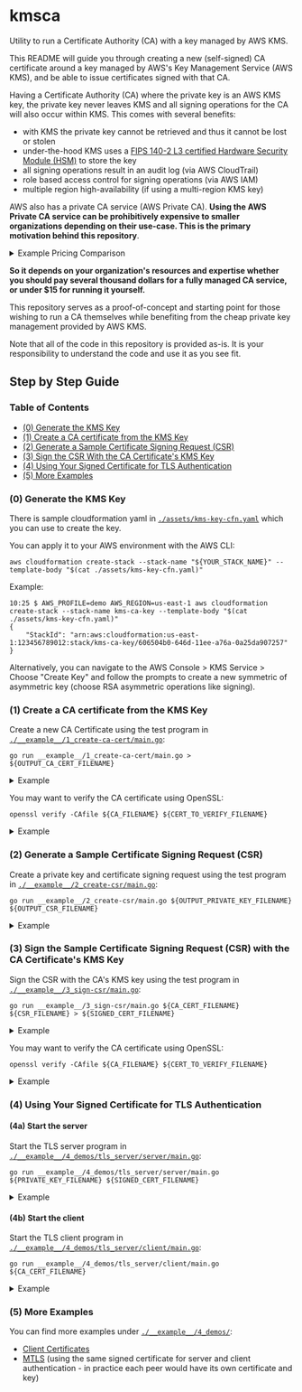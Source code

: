 # kmsca

Utility to run a Certificate Authority (CA) with a key managed by AWS KMS.

This README will guide you through creating a new (self-signed) CA certificate around a key managed by AWS's Key Management Service (AWS KMS), and be able to issue certificates signed with that CA.

Having a Certificate Authority (CA) where the private key is an AWS KMS key, the private key never leaves KMS and all signing operations for the CA will also occur within KMS. This comes with several benefits:

- with KMS the private key cannot be retrieved and thus it cannot be lost or stolen
- under-the-hood KMS uses a [FIPS 140-2 L3 certified Hardware Security Module (HSM)](https://csrc.nist.gov/projects/cryptographic-module-validation-program/certificate/4523) to store the key
- all signing operations result in an audit log (via AWS CloudTrail)
- role based access control for signing operations (via AWS IAM)
- multiple region high-availability (if using a multi-region KMS key)

AWS also has a private CA service (AWS Private CA). **Using the AWS Private CA service can be prohibitively expensive to smaller organizations depending on their use-case. This is the primary motivation behind this repository**.

<details>

<summary>Example Pricing Comparison</summary>

---

Say your organization issues 100,000 certificates a month.

See: [*AWS Private CA Pricing*](https://aws.amazon.com/private-ca/pricing/) | [*AWS KMS Pricing*](https://aws.amazon.com/kms/pricing/)

There are two operating modes in AWS Private CA. General-purpose mode can issue certificates with any validity period. Short-lived certificate mode can only issue certificates valid for up to 7 days. We'll compare the costs of running a home-grown CA service with KMS against the costs of leveraging Private CA in both short-lived and general-purpose certificates.

#### With AWS Private CA in General-Purpose Mode

Itemized costs:

- $400.00 for the CA certificate
- $750.00 for the first 1,000 signing requests ($0.75*1000)
- $3150.00 for the next 9,000 signing requests ($0.35*9000)
- $90.00 for the next 90,000 signing requests ($0.001*90000)

Total: $4390.00


#### With AWS Private CA in Short-Lived Mode

Itemized costs:

- $50.00 for the CA certificate
- $5800.00 for 100,000 signing requests ($0.058*100000)

Total: $5850.00

#### Homegrown CA Service with AWS KMS

Itemized costs:

- $1 for the an RSA 2048 key in KMS
- $0.30 for 100,000 signing requests ($0.03 for every 10,000 requests)... yes you read that right, also the first 20k are free tier
- ~$12.00 for a t4g.small EC2 instance ($0.0168 per hour for 24 hours * 30 days, ref: [EC2 On-Demand Pricing](https://aws.amazon.com/ec2/pricing/on-demand/)) - you can also get free tier compute
- ~0.00 for 5GB of logs ingestion + storage and 10 alarms (CloudWatch free tier, ref: [CloudWatch Pricing](https://aws.amazon.com/cloudwatch/pricing/))

Total: < $15.00

---

</details>

**So it depends on your organization's resources and expertise whether you should pay several thousand dollars for a fully managed CA service, or under $15 for running it yourself.**

This repository serves as a proof-of-concept and starting point for those wishing to run a CA themselves while benefiting from the cheap private key management provided by AWS KMS.

Note that all of the code in this repository is provided as-is. It is your responsibility to understand the code and use it as you see fit.

## Step by Step Guide

### Table of Contents

- [(0) Generate the KMS Key](#0-generate-the-kms-key)
- [(1) Create a CA certificate from the KMS Key](#1-create-a-ca-certificate-from-the-kms-key)
- [(2) Generate a Sample Certificate Signing Request (CSR)](#2-generate-a-sample-certificate-signing-request-csr)
- [(3) Sign the CSR With the CA Certificate's KMS Key](#3-sign-the-sample-certificate-signing-request-csr-with-the-ca-certificates-kms-key)
- [(4) Using Your Signed Certificate for TLS Authentication](#4-using-your-signed-certificate-for-tls-authentication)
- [(5) More Examples](#5-more-examples)


### (0) Generate the KMS Key

There is sample cloudformation yaml in [`./assets/kms-key-cfn.yaml`](./assets/kms-key-cfn.yaml) which you can use to create the key.

You can apply it to your AWS environment with the AWS CLI:

```
aws cloudformation create-stack --stack-name "${YOUR_STACK_NAME}" --template-body "$(cat ./assets/kms-key-cfn.yaml)"
```

Example:

```
10:25 $ AWS_PROFILE=demo AWS_REGION=us-east-1 aws cloudformation create-stack --stack-name kms-ca-key --template-body "$(cat ./assets/kms-key-cfn.yaml)"
{
    "StackId": "arn:aws:cloudformation:us-east-1:123456789012:stack/kms-ca-key/606504b0-646d-11ee-a76a-0a25da907257"
}
```

Alternatively, you can navigate to the AWS Console > KMS Service > Choose "Create Key" and follow the prompts to create a new symmetric of asymmetric key (choose RSA asymmetric operations like signing).

### (1) Create a CA certificate from the KMS Key

Create a new CA Certificate using the test program in [`./__example__/1_create-ca-cert/main.go`](./__example__/1_create-ca-cert/main.go):

```
go run __example__/1_create-ca-cert/main.go > ${OUTPUT_CA_CERT_FILENAME}
```

<details>

<summary>Example</summary>

```
14:56 $ AWS_PROFILE=demo AWS_REGION=us-east-1 go run __example__/1_create-ca-cert/main.go > ca.pem
```

```
14:58 $ cat ca.pem
-----BEGIN CERTIFICATE-----
MIIDVzCCAj+gAwIBAgIIG8CMiEWGiXwwDQYJKoZIhvcNAQELBQAwPzELMAkGA1UE
BhMCQ0ExGjAYBgNVBAoTEUFkcmlhbm8gU2VsYSBJbmMuMRQwEgYDVQQDEwthZHJp
YW5vc2VsYTAeFw0yMzEwMDYyMTUzMzRaFw0zMzEwMDMyMTU4MzRaMD8xCzAJBgNV
BAYTAkNBMRowGAYDVQQKExFBZHJpYW5vIFNlbGEgSW5jLjEUMBIGA1UEAxMLYWRy
aWFub3NlbGEwggEiMA0GCSqGSIb3DQEBAQUAA4IBDwAwggEKAoIBAQDC+BDzFcr3
LRM5ITUlqGLXvYWNczxI8lavxTgU5TQPPoS+h6Up99yJzNWzJcjwwDEJdNa0Iffq
ygLYj6Zvbye5hNIXnOKh/4+meFRBAzazgaOq5w6Inl5T0ct1yd9p+oecXZPK27lv
C3BhIx4xUnhrhoH8DkmoiJbyzl52SUWyetu4qMnYA/vVTmvudWuMCYErMAwGAJ7z
IENCi7+DIF/mRNowrDm75yMNNOpWdvbUSF+o9/V83QUPQspkFDP9A8xnAWxJGls5
WsQnDoK2K1k/lpy175sqbgv+rmF4MDYS9zbGyLNaPGJWRrYXQ5lWme03+3WzAEya
5azmjbAP0bEBAgMBAAGjVzBVMA4GA1UdDwEB/wQEAwICpDATBgNVHSUEDDAKBggr
BgEFBQcDATAPBgNVHRMBAf8EBTADAQH/MB0GA1UdDgQWBBTtOdkDNVBgMV8MVNFL
h7IkCSudgjANBgkqhkiG9w0BAQsFAAOCAQEAEhBgslFMVXEb1/fdTmX60rpS2TGY
2VsNr/gEXlEQc1nfODfVEkBkYuRMm9DhZ9rqHo8omruD5MmkzJeR7inatPE5KDBO
5sWbmzTCJjgTC6BtkITG7cVsSFrKtrZ+GO4l2mmB8HQj6SgYf1mebQoRAIb10VdT
CeITJOGYUxo/GmAeceOfEN8CQaJGDZnBniP3zdCLuEgRZQhhYTwIXax4iLE/AHY0
jH9mCfZJ4aM5C3ht1QTN2T23ac7pThS7ZAZtY+lJ6EBgPgE7scD8Sd3zD5rf8CFE
kCq6acbBegVeo4PoFwMbB7+sq7XkJ3KDR7hBaEVWqDKHa0CyxkFdGoEscQ==
-----END CERTIFICATE-----
```

```
14:58 $ cat ca.pem | openssl x509 -noout -text
Certificate:
    Data:
        Version: 3 (0x2)
        Serial Number: 1999752751462386044 (0x1bc08c884586897c)
        Signature Algorithm: sha256WithRSAEncryption
        Issuer: C = CA, O = Adriano Sela Inc., CN = adrianosela
        Validity
            Not Before: Oct  6 21:53:34 2023 GMT
            Not After : Oct  3 21:58:34 2033 GMT
        Subject: C = CA, O = Adriano Sela Inc., CN = adrianosela
        Subject Public Key Info:
            Public Key Algorithm: rsaEncryption
                Public-Key: (2048 bit)
                Modulus:
                    00:c2:f8:10:f3:15:ca:f7:2d:13:39:21:35:25:a8:
                    62:d7:bd:85:8d:73:3c:48:f2:56:af:c5:38:14:e5:
                    34:0f:3e:84:be:87:a5:29:f7:dc:89:cc:d5:b3:25:
                    c8:f0:c0:31:09:74:d6:b4:21:f7:ea:ca:02:d8:8f:
                    a6:6f:6f:27:b9:84:d2:17:9c:e2:a1:ff:8f:a6:78:
                    54:41:03:36:b3:81:a3:aa:e7:0e:88:9e:5e:53:d1:
                    cb:75:c9:df:69:fa:87:9c:5d:93:ca:db:b9:6f:0b:
                    70:61:23:1e:31:52:78:6b:86:81:fc:0e:49:a8:88:
                    96:f2:ce:5e:76:49:45:b2:7a:db:b8:a8:c9:d8:03:
                    fb:d5:4e:6b:ee:75:6b:8c:09:81:2b:30:0c:06:00:
                    9e:f3:20:43:42:8b:bf:83:20:5f:e6:44:da:30:ac:
                    39:bb:e7:23:0d:34:ea:56:76:f6:d4:48:5f:a8:f7:
                    f5:7c:dd:05:0f:42:ca:64:14:33:fd:03:cc:67:01:
                    6c:49:1a:5b:39:5a:c4:27:0e:82:b6:2b:59:3f:96:
                    9c:b5:ef:9b:2a:6e:0b:fe:ae:61:78:30:36:12:f7:
                    36:c6:c8:b3:5a:3c:62:56:46:b6:17:43:99:56:99:
                    ed:37:fb:75:b3:00:4c:9a:e5:ac:e6:8d:b0:0f:d1:
                    b1:01
                Exponent: 65537 (0x10001)
        X509v3 extensions:
            X509v3 Key Usage: critical
                Digital Signature, Key Encipherment, Certificate Sign
            X509v3 Extended Key Usage:
                TLS Web Server Authentication
            X509v3 Basic Constraints: critical
                CA:TRUE
            X509v3 Subject Key Identifier:
                ED:39:D9:03:35:50:60:31:5F:0C:54:D1:4B:87:B2:24:09:2B:9D:82
    Signature Algorithm: sha256WithRSAEncryption
    Signature Value:
        12:10:60:b2:51:4c:55:71:1b:d7:f7:dd:4e:65:fa:d2:ba:52:
        d9:31:98:d9:5b:0d:af:f8:04:5e:51:10:73:59:df:38:37:d5:
        12:40:64:62:e4:4c:9b:d0:e1:67:da:ea:1e:8f:28:9a:bb:83:
        e4:c9:a4:cc:97:91:ee:29:da:b4:f1:39:28:30:4e:e6:c5:9b:
        9b:34:c2:26:38:13:0b:a0:6d:90:84:c6:ed:c5:6c:48:5a:ca:
        b6:b6:7e:18:ee:25:da:69:81:f0:74:23:e9:28:18:7f:59:9e:
        6d:0a:11:00:86:f5:d1:57:53:09:e2:13:24:e1:98:53:1a:3f:
        1a:60:1e:71:e3:9f:10:df:02:41:a2:46:0d:99:c1:9e:23:f7:
        cd:d0:8b:b8:48:11:65:08:61:61:3c:08:5d:ac:78:88:b1:3f:
        00:76:34:8c:7f:66:09:f6:49:e1:a3:39:0b:78:6d:d5:04:cd:
        d9:3d:b7:69:ce:e9:4e:14:bb:64:06:6d:63:e9:49:e8:40:60:
        3e:01:3b:b1:c0:fc:49:dd:f3:0f:9a:df:f0:21:44:90:2a:ba:
        69:c6:c1:7a:05:5e:a3:83:e8:17:03:1b:07:bf:ac:ab:b5:e4:
        27:72:83:47:b8:41:68:45:56:a8:32:87:6b:40:b2:c6:41:5d:
        1a:81:2c:71
```

</details>

You may want to verify the CA certificate using OpenSSL:

```
openssl verify -CAfile ${CA_FILENAME} ${CERT_TO_VERIFY_FILENAME}
```

<details>

<summary>Example</summary>

```
14:00 $ openssl verify -CAfile ca.pem ca.pem
ca.pem: OK
```

</details>


### (2) Generate a Sample Certificate Signing Request (CSR)

Create a private key and certificate signing request using the test program in [`./__example__/2_create-csr/main.go`](./__example__/2_create-csr/main.go):

```
go run __example__/2_create-csr/main.go ${OUTPUT_PRIVATE_KEY_FILENAME} ${OUTPUT_CSR_FILENAME}
```

<details>

<summary>Example</summary>

```
14:58 $ AWS_PROFILE=demo AWS_REGION=us-east-1 go run __example__/2_create-csr/main.go priv.pem csr.pem
```

```
15:00 $ cat csr.pem
-----BEGIN CERTIFICATE REQUEST-----
MIICgDCCAWgCAQAwOzELMAkGA1UEBhMCVVMxFjAUBgNVBAoTDUV4YW1wbGUsIElu
Yy4xFDASBgNVBAMTC2V4YW1wbGUuY29tMIIBIjANBgkqhkiG9w0BAQEFAAOCAQ8A
MIIBCgKCAQEAwoCDH/AioxszemzK/yXptE6U02cJ3jB/4l7jbCGnp28KFfSgCO31
SaNi7yG1w48p0cW/uOorsO0qUyhL6wt52H9CLmbddNH+/ZWxNT3dT17qhbAc6tRT
vBmLbO9yeTzoYBF5LSRoupndUN7+YsQSu1eEbnsOGjR1xRv9+Ne0q79W3RmaidMU
ywDmyti9drI4Ol788Ebkcf7VTGzZQ1kHlU7CwF5yHZnDe3g98KG+/sdFrNl9EZWm
TpOkE3d0PZv5NltVQdVTpKn/VBXreoOMtErW52AK0RP5mAmhg9wkYI6rFwLBUCSB
gaaSQz3kLZ+07aiTiXOEwn/51IjknnNxoQIDAQABoAAwDQYJKoZIhvcNAQELBQAD
ggEBAE9hVkn/VXdvLYHZlZQNfT2ORjUGnFY5fgoNY6UoqIYyD48p6MttQiFT1Uzo
ZwbkDe3dxCOg2v+hdeYkpCadeJKtsJetF+d5ZSmpXbBa4f/o5mW20F2PeKYEexfQ
eT0c+D0UOQbvtl0iAmWsKlR4Ik0a+8jE5W3v+dYc1XVCB6mdRDzelm5m2MFsiibO
bszN+YGpIf3Ma1jmNvpSy3BCAe5yVaJIFkLJwv3NW+OgDKRoh/K2SIVtuTYUW66l
93eSjPBw9FMaZQE3iM3ffr2+d4sAa18hza2oMom/zsC0a8qKwapCJaC8b9Vnocpv
hC2cRDwvUG2BnxzJ8vOQS45I7XY=
-----END CERTIFICATE REQUEST-----
```

```
15:00 $ cat csr.pem | openssl req -noout -text
Certificate Request:
    Data:
        Version: 1 (0x0)
        Subject: C = US, O = "Example, Inc.", CN = example.com
        Subject Public Key Info:
            Public Key Algorithm: rsaEncryption
                Public-Key: (2048 bit)
                Modulus:
                    00:c2:80:83:1f:f0:22:a3:1b:33:7a:6c:ca:ff:25:
                    e9:b4:4e:94:d3:67:09:de:30:7f:e2:5e:e3:6c:21:
                    a7:a7:6f:0a:15:f4:a0:08:ed:f5:49:a3:62:ef:21:
                    b5:c3:8f:29:d1:c5:bf:b8:ea:2b:b0:ed:2a:53:28:
                    4b:eb:0b:79:d8:7f:42:2e:66:dd:74:d1:fe:fd:95:
                    b1:35:3d:dd:4f:5e:ea:85:b0:1c:ea:d4:53:bc:19:
                    8b:6c:ef:72:79:3c:e8:60:11:79:2d:24:68:ba:99:
                    dd:50:de:fe:62:c4:12:bb:57:84:6e:7b:0e:1a:34:
                    75:c5:1b:fd:f8:d7:b4:ab:bf:56:dd:19:9a:89:d3:
                    14:cb:00:e6:ca:d8:bd:76:b2:38:3a:5e:fc:f0:46:
                    e4:71:fe:d5:4c:6c:d9:43:59:07:95:4e:c2:c0:5e:
                    72:1d:99:c3:7b:78:3d:f0:a1:be:fe:c7:45:ac:d9:
                    7d:11:95:a6:4e:93:a4:13:77:74:3d:9b:f9:36:5b:
                    55:41:d5:53:a4:a9:ff:54:15:eb:7a:83:8c:b4:4a:
                    d6:e7:60:0a:d1:13:f9:98:09:a1:83:dc:24:60:8e:
                    ab:17:02:c1:50:24:81:81:a6:92:43:3d:e4:2d:9f:
                    b4:ed:a8:93:89:73:84:c2:7f:f9:d4:88:e4:9e:73:
                    71:a1
                Exponent: 65537 (0x10001)
        Attributes:
            (none)
            Requested Extensions:
    Signature Algorithm: sha256WithRSAEncryption
    Signature Value:
        4f:61:56:49:ff:55:77:6f:2d:81:d9:95:94:0d:7d:3d:8e:46:
        35:06:9c:56:39:7e:0a:0d:63:a5:28:a8:86:32:0f:8f:29:e8:
        cb:6d:42:21:53:d5:4c:e8:67:06:e4:0d:ed:dd:c4:23:a0:da:
        ff:a1:75:e6:24:a4:26:9d:78:92:ad:b0:97:ad:17:e7:79:65:
        29:a9:5d:b0:5a:e1:ff:e8:e6:65:b6:d0:5d:8f:78:a6:04:7b:
        17:d0:79:3d:1c:f8:3d:14:39:06:ef:b6:5d:22:02:65:ac:2a:
        54:78:22:4d:1a:fb:c8:c4:e5:6d:ef:f9:d6:1c:d5:75:42:07:
        a9:9d:44:3c:de:96:6e:66:d8:c1:6c:8a:26:ce:6e:cc:cd:f9:
        81:a9:21:fd:cc:6b:58:e6:36:fa:52:cb:70:42:01:ee:72:55:
        a2:48:16:42:c9:c2:fd:cd:5b:e3:a0:0c:a4:68:87:f2:b6:48:
        85:6d:b9:36:14:5b:ae:a5:f7:77:92:8c:f0:70:f4:53:1a:65:
        01:37:88:cd:df:7e:bd:be:77:8b:00:6b:5f:21:cd:ad:a8:32:
        89:bf:ce:c0:b4:6b:ca:8a:c1:aa:42:25:a0:bc:6f:d5:67:a1:
        ca:6f:84:2d:9c:44:3c:2f:50:6d:81:9f:1c:c9:f2:f3:90:4b:
        8e:48:ed:76
```

</details>

### (3) Sign the Sample Certificate Signing Request (CSR) with the CA Certificate's KMS Key

Sign the CSR with the CA's KMS key using the test program in [`./__example__/3_sign-csr/main.go`](./__example__/3_sign-csr/main.go):

```
go run __example__/3_sign-csr/main.go ${CA_CERT_FILENAME} ${CSR_FILENAME} > ${SIGNED_CERT_FILENAME}
```

<details>

<summary>Example</summary>

```
15:02 $ AWS_PROFILE=demo AWS_REGION=us-east-1 go run __example__/3_sign-csr/main.go ./ca.pem ./csr.pem > signed-cert.pem
```

```
15:02 $ cat signed-cert.pem
-----BEGIN CERTIFICATE-----
MIIDLzCCAhegAwIBAgIId2XxFuBNKJcwDQYJKoZIhvcNAQELBQAwPzELMAkGA1UE
BhMCQ0ExGjAYBgNVBAoTEUFkcmlhbm8gU2VsYSBJbmMuMRQwEgYDVQQDEwthZHJp
YW5vc2VsYTAeFw0yMzEwMDYyMTU3MzBaFw0yNDEwMDUyMjAyMzBaMDsxCzAJBgNV
BAYTAlVTMRYwFAYDVQQKEw1FeGFtcGxlLCBJbmMuMRQwEgYDVQQDEwtleGFtcGxl
LmNvbTCCASIwDQYJKoZIhvcNAQEBBQADggEPADCCAQoCggEBAMKAgx/wIqMbM3ps
yv8l6bROlNNnCd4wf+Je42whp6dvChX0oAjt9UmjYu8htcOPKdHFv7jqK7DtKlMo
S+sLedh/Qi5m3XTR/v2VsTU93U9e6oWwHOrUU7wZi2zvcnk86GAReS0kaLqZ3VDe
/mLEErtXhG57Dho0dcUb/fjXtKu/Vt0ZmonTFMsA5srYvXayODpe/PBG5HH+1Uxs
2UNZB5VOwsBech2Zw3t4PfChvv7HRazZfRGVpk6TpBN3dD2b+TZbVUHVU6Sp/1QV
63qDjLRK1udgCtET+ZgJoYPcJGCOqxcCwVAkgYGmkkM95C2ftO2ok4lzhMJ/+dSI
5J5zcaECAwEAAaMzMDEwDgYDVR0PAQH/BAQDAgWgMB8GA1UdIwQYMBaAFO052QM1
UGAxXwxU0UuHsiQJK52CMA0GCSqGSIb3DQEBCwUAA4IBAQAYsmREf2tDCsKHWqPm
IigXGHKXT5Rbtvkx9FRluj7T3LMAPufc4qZz1fK94qoN2mYcYDuMgOwivkHhfWkk
N9pShoZ+qmbqi3/qqFlq6vPV/xhBrWN0sXl7DIjnhr6zxLR+5IzVgorrqudRRKq5
AfcAwBzhHtiMhiXI6ChuLGnItG6C1P4ZC3hp36NB5Wn6moeL6Y+wZasgiZ/88z72
FN6C9bUD2zv/5I/747YaqNRWt+HmIdSyI42gX7MNSXoGAQk1OfQHX/o8hBDUjGtS
WvBQ1TXcFi4Kb1HbL8Eh8qmkiAuwnvRJSP3v1ZWLs2lQfXMXwBMhgxgGWYemetaJ
fdEc
-----END CERTIFICATE-----
```

```
15:02 $ cat signed-cert.pem | openssl x509 -noout -text
Certificate:
    Data:
        Version: 3 (0x2)
        Serial Number: 8603547743715928215 (0x7765f116e04d2897)
        Signature Algorithm: sha256WithRSAEncryption
        Issuer: C = CA, O = Adriano Sela Inc., CN = adrianosela
        Validity
            Not Before: Oct  6 21:57:30 2023 GMT
            Not After : Oct  5 22:02:30 2024 GMT
        Subject: C = US, O = "Example, Inc.", CN = example.com
        Subject Public Key Info:
            Public Key Algorithm: rsaEncryption
                Public-Key: (2048 bit)
                Modulus:
                    00:c2:80:83:1f:f0:22:a3:1b:33:7a:6c:ca:ff:25:
                    e9:b4:4e:94:d3:67:09:de:30:7f:e2:5e:e3:6c:21:
                    a7:a7:6f:0a:15:f4:a0:08:ed:f5:49:a3:62:ef:21:
                    b5:c3:8f:29:d1:c5:bf:b8:ea:2b:b0:ed:2a:53:28:
                    4b:eb:0b:79:d8:7f:42:2e:66:dd:74:d1:fe:fd:95:
                    b1:35:3d:dd:4f:5e:ea:85:b0:1c:ea:d4:53:bc:19:
                    8b:6c:ef:72:79:3c:e8:60:11:79:2d:24:68:ba:99:
                    dd:50:de:fe:62:c4:12:bb:57:84:6e:7b:0e:1a:34:
                    75:c5:1b:fd:f8:d7:b4:ab:bf:56:dd:19:9a:89:d3:
                    14:cb:00:e6:ca:d8:bd:76:b2:38:3a:5e:fc:f0:46:
                    e4:71:fe:d5:4c:6c:d9:43:59:07:95:4e:c2:c0:5e:
                    72:1d:99:c3:7b:78:3d:f0:a1:be:fe:c7:45:ac:d9:
                    7d:11:95:a6:4e:93:a4:13:77:74:3d:9b:f9:36:5b:
                    55:41:d5:53:a4:a9:ff:54:15:eb:7a:83:8c:b4:4a:
                    d6:e7:60:0a:d1:13:f9:98:09:a1:83:dc:24:60:8e:
                    ab:17:02:c1:50:24:81:81:a6:92:43:3d:e4:2d:9f:
                    b4:ed:a8:93:89:73:84:c2:7f:f9:d4:88:e4:9e:73:
                    71:a1
                Exponent: 65537 (0x10001)
        X509v3 extensions:
            X509v3 Key Usage: critical
                Digital Signature, Key Encipherment
            X509v3 Authority Key Identifier:
                ED:39:D9:03:35:50:60:31:5F:0C:54:D1:4B:87:B2:24:09:2B:9D:82
    Signature Algorithm: sha256WithRSAEncryption
    Signature Value:
        18:b2:64:44:7f:6b:43:0a:c2:87:5a:a3:e6:22:28:17:18:72:
        97:4f:94:5b:b6:f9:31:f4:54:65:ba:3e:d3:dc:b3:00:3e:e7:
        dc:e2:a6:73:d5:f2:bd:e2:aa:0d:da:66:1c:60:3b:8c:80:ec:
        22:be:41:e1:7d:69:24:37:da:52:86:86:7e:aa:66:ea:8b:7f:
        ea:a8:59:6a:ea:f3:d5:ff:18:41:ad:63:74:b1:79:7b:0c:88:
        e7:86:be:b3:c4:b4:7e:e4:8c:d5:82:8a:eb:aa:e7:51:44:aa:
        b9:01:f7:00:c0:1c:e1:1e:d8:8c:86:25:c8:e8:28:6e:2c:69:
        c8:b4:6e:82:d4:fe:19:0b:78:69:df:a3:41:e5:69:fa:9a:87:
        8b:e9:8f:b0:65:ab:20:89:9f:fc:f3:3e:f6:14:de:82:f5:b5:
        03:db:3b:ff:e4:8f:fb:e3:b6:1a:a8:d4:56:b7:e1:e6:21:d4:
        b2:23:8d:a0:5f:b3:0d:49:7a:06:01:09:35:39:f4:07:5f:fa:
        3c:84:10:d4:8c:6b:52:5a:f0:50:d5:35:dc:16:2e:0a:6f:51:
        db:2f:c1:21:f2:a9:a4:88:0b:b0:9e:f4:49:48:fd:ef:d5:95:
        8b:b3:69:50:7d:73:17:c0:13:21:83:18:06:59:87:a6:7a:d6:
        89:7d:d1:1c
```

</details>

You may want to verify the CA certificate using OpenSSL:

```
openssl verify -CAfile ${CA_FILENAME} ${CERT_TO_VERIFY_FILENAME}
```

<details>

<summary>Example</summary>

```
14:22 $ openssl verify -CAfile ca.pem signed-cert.pem
signed-cert.pem: OK
```

</details>

### (4) Using Your Signed Certificate for TLS Authentication

#### (4a) Start the server

Start the TLS server program in [`./__example__/4_demos/tls_server/server/main.go`](./__example__/4_demos/tls_server/server/main.go):

```
go run __example__/4_demos/tls_server/server/main.go ${PRIVATE_KEY_FILENAME} ${SIGNED_CERT_FILENAME}
```

<details>

<summary>Example</summary>

```
14:23 $ go run __example__/4_demos/tls_server/server/main.go priv.pem signed-cert.pem

( server is listening... )
```

</details>

#### (4b) Start the client

Start the TLS client program in [`./__example__/4_demos/tls_server/client/main.go`](./__example__/4_demos/tls_server/client/main.go):

```
go run __example__/4_demos/tls_server/client/main.go ${CA_CERT_FILENAME}
```

<details>

<summary>Example</summary>

```
14:23 $ go run __example__/tls_client_and_server/client/main.go ca.pem

( client is connected... )
```

</details>


### (5) More Examples

You can find more examples under [`./__example__/4_demos/`](./__example__/4_demos/):

- [Client Certificates](./__example__/4_demos/client_cert_auth)
- [MTLS](./__example__/4_demos/mtls) (using the same signed certificate for server and client authentication - in practice each peer would have its own certificate and key)





